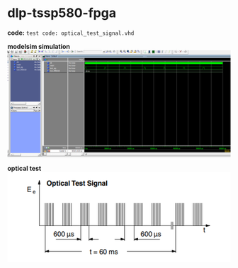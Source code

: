 # dlp-tssp580-fpga

**code:** ```test code: optical_test_signal.vhd```

**modelsim simulation**
![Legenda](simul_testbench_7_pulses.PNG)	

**optical test**
![Legenda](optical_test_signal.PNG)	